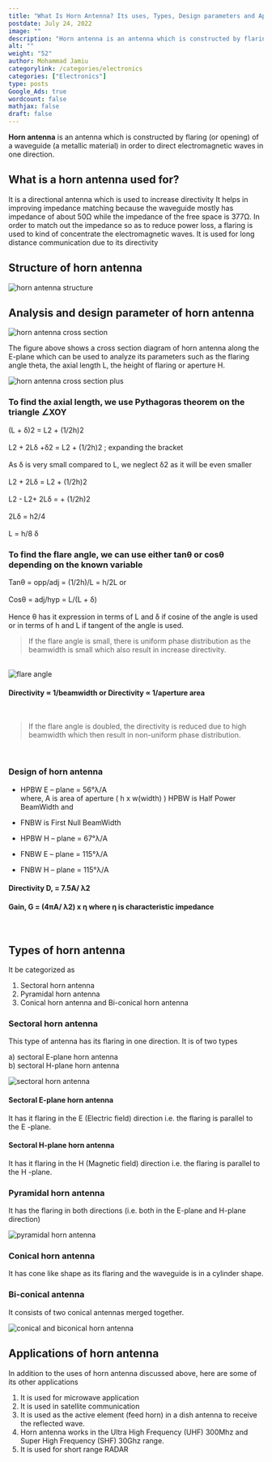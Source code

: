 ```yaml
---
title: "What Is Horn Antenna? Its uses, Types, Design parameters and Applications."
postdate: July 24, 2022
image: ""
description: "Horn antenna is an antenna which is constructed by flaring (or opening) of a waveguide (a metallic material) in order to direct electromagnetic waves in one direction. it is used to increase directivity and for long distance communication"
alt: ""
weight: "52"
author: Mohammad Jamiu
categorylink: /categories/electronics
categories: ["Electronics"]
type: posts
Google_Ads: true
wordcount: false
mathjax: false
draft: false
---
```


**Horn antenna** is an antenna which is constructed by flaring (or opening) of a waveguide (a metallic material) in order to direct electromagnetic waves in one direction.

## What is a horn antenna used for?

It is a directional antenna which is used to increase directivity
It helps in improving impedance matching because the waveguide mostly has impedance of about 50Ω while the impedance of the free space is 377Ω. In order to match out the impedance so as to reduce power loss, a flaring is used to kind of concentrate the electromagnetic waves.
It is used for long distance communication due to its directivity

## Structure of horn antenna

<img loading="lazy" src="/images/hornantenna_5.webp" alt="horn antenna structure">

## Analysis and design parameter of horn antenna

<img loading="lazy" src="/images/hornantenna_1.webp" alt="horn antenna cross section">

The figure above shows a cross section diagram of horn antenna along the E-plane which can be used to analyze its parameters such as the flaring angle theta, the axial length L, the height of flaring or aperture H.

<img loading="lazy" src="/images/hornantenna.webp" alt="horn antenna cross section plus">

### To find the axial length, we use Pythagoras theorem on the triangle ∠XOY

(L + δ)2 = L2 + (1/2h)2 </br> </br>
L2 + 2Lδ +δ2 = L2 + (1/2h)2 ; expanding the bracket </br> </br>
As δ is very small compared to L, we neglect δ2 as it will be even smaller </br> </br>
L2 + 2Lδ = L2 + (1/2h)2 </br> </br>
L2 - L2+ 2Lδ = + (1/2h)2 </br> </br>
2Lδ = h2/4 </br> </br>
L = h/8 δ

### To find the flare angle, we can use either tanθ or cosθ depending on the known variable

Tanθ = opp/adj = (1/2h)/L = h/2L or </br> </br>
Cosθ = adj/hyp = L/(L + δ) </br> </br>
Hence θ has it expression in terms of L and δ if cosine of the angle is used or in terms of h and L if tangent of the angle is used.

<blockquote class="blockquote">

<p class="quote-text">
If the flare angle is small, there is uniform phase distribution as the beamwidth is small which also result in increase directivity.
</p>
</blockquote>
<br>

<img loading="lazy" src="/images/hornantenna7.webp" alt="flare angle ">

#### Directivity ∝ 1/beamwidth or Directivity ∝ 1/aperture area

</br>
<blockquote class="blockquote">

<p class="quote-text">
If the flare angle is doubled, the directivity is reduced due to high beamwidth which then result in non-uniform phase distribution.
</p>
</blockquote>
<br>

### Design of horn antenna

- HPBW E – plane = 56°λ/A  
   where, A is area of aperture ( h x w(width) )
  HPBW is Half Power BeamWidth and

- FNBW is First Null BeamWidth
- HPBW H – plane = 67°λ/A
- FNBW E – plane = 115°λ/A
- FNBW H – plane = 115°λ/A

#### Directivity D, = 7.5A/ λ2

#### Gain, G = (4πA/ λ2) x η where η is characteristic impedance

</br>

## Types of horn antenna

It be categorized as

1. Sectoral horn antenna
2. Pyramidal horn antenna
3. Conical horn antenna and Bi-conical horn antenna

### Sectoral horn antenna

This type of antenna has its flaring in one direction. It is of two types

a) sectoral E-plane horn antenna <br>
b) sectoral H-plane horn antenna

<img loading="lazy" src="/images/hornantenna_4.webp" alt="sectoral horn antenna ">

#### Sectoral E-plane horn antenna

It has it flaring in the E (Electric field) direction i.e. the flaring is parallel to the E -plane.

#### Sectoral H-plane horn antenna

It has it flaring in the H (Magnetic field) direction i.e. the flaring is parallel to the H -plane.

### Pyramidal horn antenna

It has the flaring in both directions (i.e. both in the E-plane and H-plane direction)

<img loading="lazy" src="/images/hornantenna_3.webp" alt="pyramidal horn antenna ">

### Conical horn antenna

It has cone like shape as its flaring and the waveguide is in a cylinder shape.

### Bi-conical antenna

It consists of two conical antennas merged together.

<img loading="lazy" src="/images/hornantenna_2.webp" alt="conical and biconical horn antenna ">

## Applications of horn antenna

In addition to the uses of horn antenna discussed above, here are some of its other applications

1. It is used for microwave application
1. It is used in satellite communication
1. It is used as the active element (feed horn) in a dish antenna to receive the reflected wave.
1. Horn antenna works in the Ultra High Frequency (UHF) 300Mhz and Super High Frequency (SHF) 30Ghz range.
1. It is used for short range RADAR
